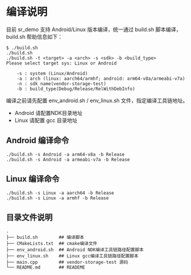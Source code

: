 # 编译说明
目前 sr_demo 支持 Android/Linux 版本编译，统一通过 build.sh 脚本编译，build.sh 帮助信息如下：
```shell
$ ./build.sh 
./build.sh 
./build.sh -t <target> -a <arch> -s <sdk> -b <build_type>
Please select target sys: Linux or Android

    -s : system (Linux/Android)
    -a : arch (linux: aarch64/armhf; android: arm64-v8a/armeabi-v7a)
    -n : sdk name(vendor-storage-test)
    -b : build_type(Debug/Release/RelWithDebInfo)
```

编译之前请先配置 env_android.sh / env_linux.sh 文件，指定编译工具链地址。
- Android 请配置NDK目录地址
- Linux 请配置 gcc 目录地址

## Android 编译命令
```shell
./build.sh -s Android -a arm64-v8a -b Release
./build.sh -s Android -a armeabi-v7a -b Release
```

## Linux 编译命令
```shell
./build.sh -s Linux -a aarch64 -b Release
./build.sh -s Linux -a armhf -b Release
```


## 目录文件说明
```shell
.
├── build.sh        ## 编译脚本
├── CMakeLists.txt  ## cmake编译文件
├── env_android.sh  ## Android NDK编译工具链路径配置脚本
├── env_linux.sh    ## Linux gcc编译工具链路径配置脚本
├── main.cpp        ## vendor-storage-test 源码
└── README.md       ## READEME
```